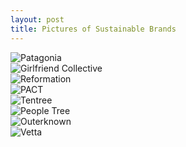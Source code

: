 ```yaml
---
layout: post
title: Pictures of Sustainable Brands
---
```


 
<div class="gallery">
<div class="image_box"><img src="/emmamhogan-demo.github.io/assets/images/Patagonia.jpg" alt="Patagonia" class="gallery_image"></div> 
<div class="image_box"><img src="/emmamhogan-demo.github.io/assets/images/GirlfriendCollective.jpg" alt="Girlfriend Collective" class="gallery_image"></div>
<div class="image_box"><img src="/emmamhogan-demo.github.io/assets/images/Reformation.jpg" alt="Reformation" class="gallery_image"></div>   
<div class="image_box"><img src="/emmamhogan-demo.github.io/assets/images/PACT.jpg" alt="PACT" class="gallery_image"></div>   
<div class="image_box"><img src="/emmamhogan-demo.github.io/assets/images/Tentree.jpg" alt="Tentree" class="gallery_image"></div>   
<div class="image_box"><img src="/emmamhogan-demo.github.io/assets/images/PeopleTree.jpg" alt="People Tree" class="gallery_image"></div> 
<div class="image_box"><img src="/emmamhogan-demo.github.io/assets/images/Outerknown.jpg" alt="Outerknown" class="gallery_image"></div> 
<div class="image_box"><img src="/emmamhogan-demo.github.io/assets/images/Vetta.jpg" alt="Vetta" class="gallery_image"></div> 
</div>
  

  





